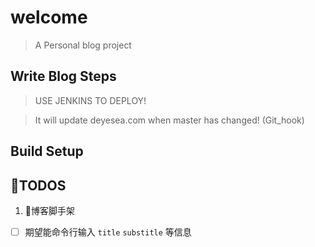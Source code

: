 # welcome

> A Personal blog project


## Write Blog Steps

> USE JENKINS TO DEPLOY!

> It will update deyesea.com when master has changed! (Git_hook)

## Build Setup


## TODOS
1. 博客脚手架
- [ ] 期望能命令行输入 `title` `substitle` 等信息